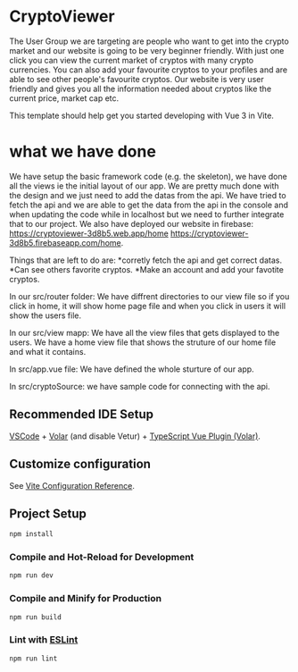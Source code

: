 # CryptoViewer
The User Group we are targeting are people who want to get into the crypto market and our website is going	to be very beginner friendly. With just one click you can view the current market of cryptos with many crypto currencies. You can also add your favourite cryptos to your profiles and are able to see other people's favourite cryptos. Our website is very user friendly and gives you all the information needed about cryptos like the current price, market cap etc. 


This template should help get you started developing with Vue 3 in Vite.
# what we have done
We have setup the basic framework code (e.g. the skeleton), we have done all the views ie the initial layout of our app. We are pretty much done with the design and we just need to add the datas from the api. We have tried to fetch the api and we are able to get the data from the api in the console and when updating the code while in localhost but we need to further
integrate that to our project. We also have deployed our website in firebase: https://cryptoviewer-3d8b5.web.app/home
https://cryptoviewer-3d8b5.firebaseapp.com/home. 

Things that are left to do are: 
*corretly fetch the api and get correct datas. 
*Can see others favorite cryptos.
*Make an account and add your favotite cryptos. 

In our src/router folder: We have diffrent directories to our view file so if you click in home, it will show home page file and when you click in users it will show the users file.  

In our src/view mapp: We have all the view files that gets displayed to the users. We have a home view file that shows the struture of our home file and what it contains. 

In src/app.vue file: We have defined the whole sturture of our app. 

In src/cryptoSource: we have sample code for connecting with the api. 

## Recommended IDE Setup

[VSCode](https://code.visualstudio.com/) + [Volar](https://marketplace.visualstudio.com/items?itemName=Vue.volar) (and disable Vetur) + [TypeScript Vue Plugin (Volar)](https://marketplace.visualstudio.com/items?itemName=Vue.vscode-typescript-vue-plugin).

## Customize configuration

See [Vite Configuration Reference](https://vitejs.dev/config/).

## Project Setup

```sh
npm install
```

### Compile and Hot-Reload for Development

```sh
npm run dev
```

### Compile and Minify for Production

```sh
npm run build
```

### Lint with [ESLint](https://eslint.org/)

```sh
npm run lint
```

